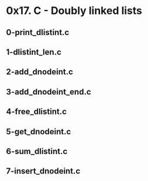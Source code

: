 # 0x17. C - Doubly linked lists
## 0-print_dlistint.c
## 1-dlistint_len.c
## 2-add_dnodeint.c
## 3-add_dnodeint_end.c
## 4-free_dlistint.c
## 5-get_dnodeint.c
## 6-sum_dlistint.c
## 7-insert_dnodeint.c
